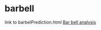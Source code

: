 # barbell
link to barbelPrediction.html
[Bar bell analysis](https://bertranddol.github.io/barbell/docs/barbellPrediction.html)

